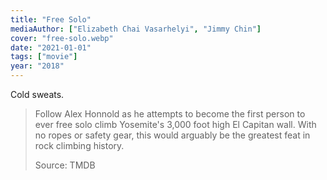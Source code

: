 ```yaml
---
title: "Free Solo"
mediaAuthor: ["Elizabeth Chai Vasarhelyi", "Jimmy Chin"]
cover: "free-solo.webp"
date: "2021-01-01"
tags: ["movie"]
year: "2018"
---
```


Cold sweats.

> Follow Alex Honnold as he attempts to become the first person to ever free solo climb Yosemite's 3,000 foot high El Capitan wall. With no ropes or safety gear, this would arguably be the greatest feat in rock climbing history.
>
> Source: TMDB
